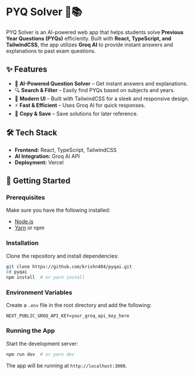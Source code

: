 # PYQ Solver 🧠📚

PYQ Solver is an AI-powered web app that helps students solve **Previous Year Questions (PYQs)** efficiently. Built with **React, TypeScript, and TailwindCSS**, the app utilizes **Groq AI** to provide instant answers and explanations to past exam questions.


## ✨ Features

- 📖 **AI-Powered Question Solver** – Get instant answers and explanations.
- 🔍 **Search & Filter** – Easily find PYQs based on subjects and years.
- 🎨 **Modern UI** – Built with TailwindCSS for a sleek and responsive design.
- ⚡ **Fast & Efficient** – Uses Groq AI for quick responses.
- 📜 **Copy & Save** – Save solutions for later reference.

## 🛠️ Tech Stack

- **Frontend:** React, TypeScript, TailwindCSS
- **AI Integration:** Groq AI API
- **Deployment:** Vercel

## 🚀 Getting Started

### Prerequisites

Make sure you have the following installed:

- [Node.js](https://nodejs.org/)
- [Yarn](https://yarnpkg.com/) or npm

### Installation

Clone the repository and install dependencies:

```sh
git clone https://github.com/krishn404/pyqai.git
cd pyqai
npm install  # or yarn install
```

### Environment Variables

Create a `.env` file in the root directory and add the following:

```env
NEXT_PUBLIC_GROQ_API_KEY=your_groq_api_key_here
```

### Running the App

Start the development server:

```sh
npm run dev  # or yarn dev
```

The app will be running at `http://localhost:3000`.



